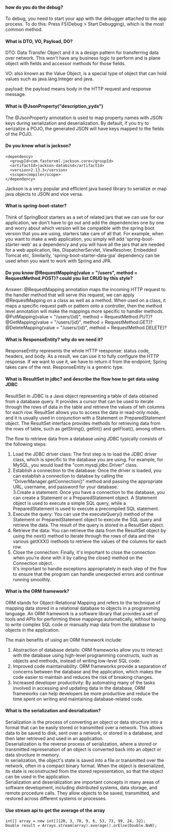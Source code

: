 #### how do you do the debug?     
To debug, you need to start your app with the debugger attached to the app process. To do this: Press F5(Debug > Start Debugging), which is the most common method.    

#### What is DTO, VO, Payload, DO?      
DTO: Data Transfer Object and it is a design pattern for transferring data over network. This won't have any business logic to perform and is plane object with fields and accessor methods for those fields.    

VO: also known as the Value Object, is a special type of object that can hold values such as java.lang.Integer and java.     

payload: the payload means body in the HTTP request and response message.    

#### What is @JsonProperty("description_yyds")    
The @JsonProperty annotation is used to map property names with JSON keys during serialization and deserialization. By default, if you try to serizalize a POJO, the generated JSON will have keys mapped to the fields of the POJO.     

#### Do you know what is jackson?    
```
<dependency>
  <groupId>com.fasterxml.jackson.core</groupId>
  <artifactId>jackson-databind</artifactId>
  <version>2.13.3</version>
  <scope>compile</scope>
</dependency>
```
Jackson is a very popular and efficient java based library to serialize or map java objects to JSON and vice versa.    

#### What is spring-boot-stater?    
Think of SpringBoot starters as a set of related jars that we can use for our application, we don't have to go out and add the dependencies one by one and worry about which version will be compatible with the spring boot version that you are using, starters take care of all that. For example, when you want to make a web application, you simply will add 'spring-boot-starter-web' as a dependency and you will have all the jars that are needed for a web application, like, DispatcherServlet, ViewResolver, Embedded Tomcat etc, Similarily, 'spring-boot-starter-data-jpa' dependency can be used when you want to work with Spring and JPA.    

#### Do you know @RequestMapping(value = "/users", method = RequestMethod.POST)? could you list CRUD by this style?       
Answer: @RequestMapping annotation maps the incoming HTTP request to the handler method that will serve this request, we can apply @RequestMapping on a class as well as a method. When used on a class, it maps a specific
request path or pattern onto a controller, then the method level annotation will make the mappings more specific to handler methods.    
@PutMapping(value = "/users/{id}", method = RequestMethod.PUT)?     
@GetMapping(value = "/users/{id}", method = RequestMethod.GET)?     
@DeleteMapping(value = "/users/{id}", method = RequestMethod.DELETE)?      

#### What is ResponseEntity? why do we need it?     
ResponseEntity represents the whole HTTP reesponse: status code, headers, and body. As a result, we can use it to fully configure the HTTP response. If we want to use it, we have to return it from the endpoint; Spring takes care of the rest. ResponseEntity is a generic type.    

#### What is ResultSet in jdbc? and describe the flow how to get data using JDBC     
ResultSet in JDBC is a Java object representing a table of data obtained from a database query. It provides a cursor that can be used to iterate through the rows of data in the table and retrieve the values of teh columns for each row. ResultSet allows you to access the data in read-only mode, and it is usually used in conjunction with a Statement or PreparedStatement object. The ResultSet interface provides methods for retrieving data from the rows of table, such as getString(), getInt() and getFloat(), among others.      

The flow to retrieve data from a database using JDBC typically consists of the following steps:   
1. Load the JDBC driver class: The first step is to load the JDBC driver class, which is specific to the database you are using. For example, for MySQL, you would load the "com.mysql.jdbc.Driver" class.   
2. Establish a connection to the database: Once the driver is loaded, you can establish a connection to databse by calling the "DriverManager.getConnection()" method and passing the appropriate URL, username, and password for your database.    
3.Create a statement: Once you have a connection to the database, you can create a Statement or a PreparedStatement object. A Statement object is used to execute a simple SQL query, while a PreparedStatement is used to execute a precompiled SQL statement.     
4. Execute the query: You can use the executeQuery() method of the Statement or PreparedStatement object to execute the SQL query and retrieve the data. The result of the query is stored in a ResultSet object.     
5. Retrieve the data: You can retrieve the data from the ResultSet object by using the next() method to iterate through the rows of data and the various getXXX() methods to retrieve the values of the columns for each row.     
6. Close the connection: Finally, it's important to close the connection when you're done with it by calling the close() method on the Connection object.     
It's important to handle exceptions appropriately in each step of the flow to ensure that the program can handle unexpected errors and continue running smoothly.     

#### What is the ORM framework?    
ORM stands for Object-Relational Mapping and refers to the technique of mapping data stored in a relational database to objects in a programming language. An ORM framework is a software library that provides a set of tools and APIs for performing these mappings automatically, without having to write complex SQL code or manually map data from the database to objects in the application.     

The main benefits of using an ORM framework include:    

1. Abstraction of database details: ORM frameworks allow you to interact with the database using high-level programming constructs, such as objects and methods, instead of writing low-level SQL code.     
2. Improved code maintainability: ORM frameworks provide a separation of concerns between the database and the application, which makes the code easier to maintain and reduces the risk of breaking changes.    
3. Increased developer productivity: By automating many of the tasks involved in accessing and updating data in the database, ORM frameworks can help developers be more productive and reduce the time spent on writing and maintaining database-related code.    

#### What is the serialization and desrialization?    
Serialization is the process of converting an object or data structure into a format that can be easily stored or transmitted over a network. This allows data to be saved to disk, sent over a network, or stored in a database, and then later retrieved and used in an application.     
Deserialization is the reverse process of serialization, where a stored or transmitted represenation of an object is converted back into an object or data structure in memory.      
In serialization, the object's state is saved into a file or transmitted over the network, often in a compact binary format. When the object is deserialized, its state is reconstructed from the stored representation, so that the object can be used in the application.      
Serialization and deserialization are important concepts in many areas of software development, including distributed systems, data storage, and remote procedure calls. They allow objects to be saved, transmitted, and restored across different systems or processes.      

#### Use stream api to get the average of the array     
```
int[] array = new int[]{20, 3, 78, 9, 6, 53, 73, 99, 24, 32};
Double result = Arrays.stream(array).average().orElse(Double.NaN);
```















